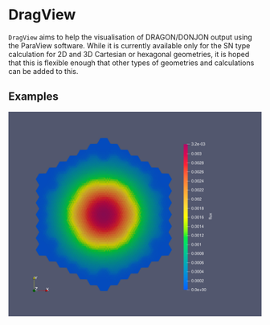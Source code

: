 # DragView

`DragView` aims to help the visualisation of DRAGON/DONJON output using the ParaView software. While it is currently available only for the SN type calculation for 2D and 3D Cartesian or hexagonal geometries, it is hoped that this is flexible enough that other types of geometries and calculations can be added to this. 

## Examples 

[<img src="examples/2DSNA.svg?raw=true&sanitize=true" alt="Gallery" />](examples)
